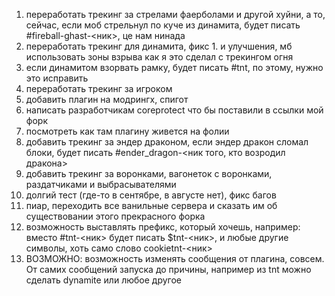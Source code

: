 1. переработать трекинг за стрелами фаерболами и другой хуйни, а то, сейчас, если моб стрельнул по куче из динамита, будет писать #fireball-ghast-<ник>, це нам нинада
2. переработать трекинг для динамита, фикс 1. и улучшения, мб использовать зоны взрыва как я это сделал с трекингом огня
3. если динамитом взорвать рамку, будет писать #tnt, по этому, нужно это исправить
4. переработать трекинг за игроком
5. добавить плагин на модрингх, спигот
6. написать разработчикам coreprotect что бы поставили в ссылки мой форк
7. посмотреть как там плагину живется на фолии
8. добавить трекинг за эндер драконом, если эндер дракон сломал блоки, будет писать #ender_dragon-<ник того, кто возродил дракона>
9. добавить трекинг за воронками, вагонеток с воронками, раздатчиками и выбрасывателями
10. долгий тест (где-то в сентябре, в августе нет), фикс багов
11. пиар, переходить все ванильные сервера и сказать им об существовании этого прекрасного форка
12. возможность выставлять префикс, который хочешь, например: вместо #tnt-<ник> будет писать $tnt-<ник>, и любые другие символы, хоть само слово cookietnt-<ник>
13. ВОЗМОЖНО: возможность изменять сообщения от плагина, совсем. От самих сообщений запуска до причины, например из tnt можно сделать dynamite или любое другое